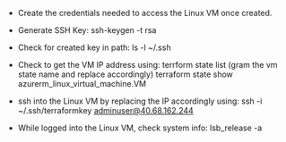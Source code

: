 * Create the credentials needed to access the Linux VM once created.

- Generate SSH Key:
ssh-keygen -t rsa
- Check for created key in path:
ls -l ~/.ssh


- Check to get the VM IP address using:
terrform state list (gram the vm state name and replace accordingly)
terraform state show azurerm_linux_virtual_machine.VM

- ssh into the Linux VM by replacing the IP accordingly using:
ssh -i ~/.ssh/terraformkey adminuser@40.68.162.244

- While logged into the Linux VM, check system info:
lsb_release -a